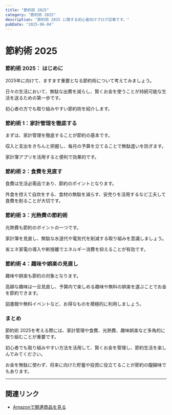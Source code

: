 ```yaml
---
title: "節約術 2025"
category: "節約術 2025"
description: "節約術 2025 に関する初心者向けブログ記事です。"
pubDate: "2025-06-04"
---
```


# 節約術 2025

### 節約術 2025： はじめに

2025年に向けて、ますます重要となる節約術について考えてみましょう。

日々の生活において、無駄な出費を減らし、賢くお金を使うことが持続可能な生活を送るための第一歩です。

初心者の方でも取り組みやすい節約術を紹介します。



### 節約術 1：家計管理を徹底する

まずは、家計管理を徹底することが節約の基本です。

収入と支出をきちんと把握し、毎月の予算を立てることで無駄遣いを防ぎます。

家計簿アプリを活用すると便利で効果的です。



### 節約術 2：食費を見直す

食費は生活必需品であり、節約のポイントとなります。

外食を控えて自炊をする、食材の無駄を減らす、安売りを活用するなど工夫して食費を削ることが大切です。



### 節約術 3：光熱費の節約術

光熱費も節約のポイントの一つです。

家計簿を見直し、無駄な水道代や電気代を削減する取り組みを意識しましょう。

省エネ家電の導入や断捨離でエネルギー消費を抑えることが有効です。



### 節約術 4：趣味や娯楽の見直し

趣味や娯楽も節約の対象となります。

高額な趣味は一旦見直し、予算内で楽しめる趣味や無料の娯楽を選ぶことでお金を節約できます。

図書館や無料イベントなど、お得なものを積極的に利用しましょう。



### まとめ

節約術 2025を考える際には、家計管理や食費、光熱費、趣味娯楽など多角的に取り組むことが重要です。

初心者でも取り組みやすい方法を活用して、賢くお金を管理し、節約生活を楽しんでみてください。

お金を無駄に使わず、将来に向けた貯蓄や投資に役立てることが節約の醍醐味でもあります。



---

## 関連リンク

- [Amazonで関連商品を見る](https://www.amazon.co.jp/s?k=%E7%AF%80%E7%B4%84%E8%A1%93+2025&tag=autowritehubai-22)
